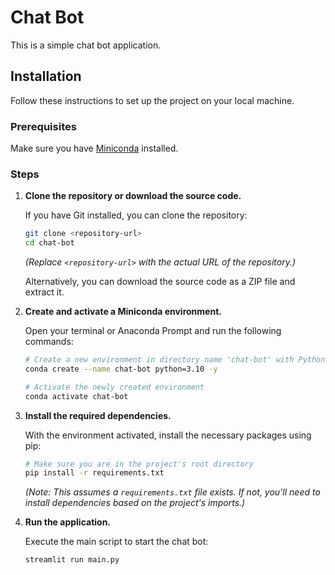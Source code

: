 # Chat Bot

This is a simple chat bot application.

## Installation

Follow these instructions to set up the project on your local machine.

### Prerequisites

Make sure you have [Miniconda](https://docs.conda.io/en/latest/miniconda.html) installed.

### Steps

1.  **Clone the repository or download the source code.**

    If you have Git installed, you can clone the repository:
    ```bash
    git clone <repository-url>
    cd chat-bot
    ```
    *(Replace `<repository-url>` with the actual URL of the repository.)*

    Alternatively, you can download the source code as a ZIP file and extract it.

2.  **Create and activate a Miniconda environment.**

    Open your terminal or Anaconda Prompt and run the following commands:
    ```bash
    # Create a new environment in directory name 'chat-bot' with Python 3.10
    conda create --name chat-bot python=3.10 -y

    # Activate the newly created environment
    conda activate chat-bot
    ```

3.  **Install the required dependencies.**

    With the environment activated, install the necessary packages using pip:
    ```bash
    # Make sure you are in the project's root directory
    pip install -r requirements.txt
    ```
    *(Note: This assumes a `requirements.txt` file exists. If not, you'll need to install dependencies based on the project's imports.)*

4.  **Run the application.**

    Execute the main script to start the chat bot:
    ```bash
    streamlit run main.py
    ```
